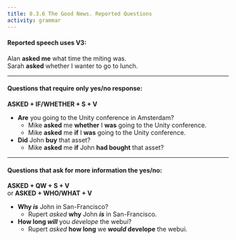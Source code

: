 ```yaml
---
title: 8.3.6 The Good News. Reported Questions
activity: grammar
---
```


#### Reported speech uses V3:<br>
Alan **asked me** what time the miting was. <br>
Sarah **asked** whether I wanter to go to lunch.

***

#### Questions that require only yes/no response: 

**ASKED + IF/WHETHER + S + V**

- **Are** you going to the Unity conference in Amsterdam?
  - Mike **asked** me **whether** I **was** going to the Unity conference.
  - Mike **asked** me **if** I **was** going to the Unity conference.
- **Did** John **buy** that asset?
  - Mike **asked** me **if** John **had bought** that asset?

***

#### Questions that ask for more information the yes/no:

**ASKED + QW + S + V** <br>
or **ASKED + WHO/WHAT + V**

- **Why _is_** John in San-Francisco?<br>
  - Rupert _asked_ **why** John **_is_** in San-Francisco.
- **How long _will_** you _develope_ the webui?
  - Rupert _asked_ **how long** we **_would_ develope** the webui.
